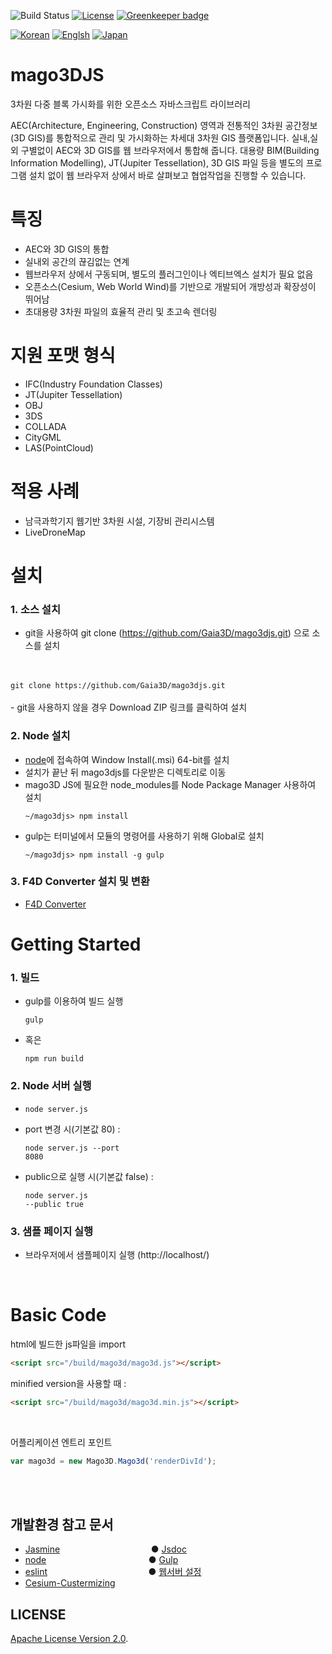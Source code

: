 ![Build Status](https://travis-ci.org/Gaia3D/mago3djs.svg?branch=master)
[![License](https://img.shields.io/badge/License-Apache%202.0-brightgreen.svg)](http://www.apache.org/licenses/LICENSE-2.0.html)
[![Greenkeeper badge](https://badges.greenkeeper.io/Gaia3D/mago3djs.svg)](https://greenkeeper.io/)

[![Korean](https://img.shields.io/badge/language-Korean-blue.svg)](#korean)
[![Englsh](https://img.shields.io/badge/language-English-orange.svg)](#english)
[![Japan](https://img.shields.io/badge/language-Japan-red.svg)](#japan) 

<a name="korean"></a>

# mago3DJS
3차원 다중 블록 가시화를 위한 오픈소스 자바스크립트 라이브러리

AEC(Architecture, Engineering, Construction) 영역과 전통적인 3차원 공간정보(3D GIS)를 통합적으로 관리 및 가시화하는 차세대 3차원 GIS 플랫폼입니다. 실내,실 외 구별없이 AEC와 3D GIS를 웹 브라우저에서 통합해 줍니다. 대용량 BIM(Building Information Modelling), JT(Jupiter Tessellation), 3D GIS 파일 등을 별도의 프로그램 설치 없이 웹 브라우저 상에서 바로 살펴보고 협업작업을 진행할 수 있습니다.

# 특징
- AEC와 3D GIS의 통합
- 실내외 공간의 끊김없는 연계
- 웹브라우저 상에서 구동되며, 별도의 플러그인이나 엑티브엑스 설치가 필요 없음
- 오픈소스(Cesium, Web World Wind)를 기반으로 개발되어 개방성과 확장성이 뛰어남
- 초대용량 3차원 파일의 효율적 관리 및 초고속 렌더링

# 지원 포맷 형식

- IFC(Industry Foundation Classes)
- JT(Jupiter Tessellation)
- OBJ
- 3DS
- COLLADA
- CityGML
- LAS(PointCloud)

# 적용 사례
- 남극과학기지 웹기반 3차원 시설, 기장비 관리시스템
- LiveDroneMap

# 설치 
### 1. 소스 설치 ###
- git을 사용하여 git clone (https://github.com/Gaia3D/mago3djs.git) 으로 소스를 설치 
<br>
<br>
<code>git clone https://github.com/Gaia3D/mago3djs.git</code>
<br>
<br>
- git을 사용하지 않을 경우 Download ZIP 링크를 클릭하여 설치

### 2. Node 설치 ###
- [node](https://nodejs.org/ko/download/)에 접속하여 Window Install(.msi) 64-bit를 설치
- 설치가 끝난 뒤 mago3djs를 다운받은 디렉토리로 이동
- mago3D JS에 필요한 node_modules를 Node Package Manager 사용하여 설치<pre><code>~/mago3djs> npm install</code></pre>
- gulp는 터미널에서 모듈의 명령어를 사용하기 위해 Global로 설치<pre><code>~/mago3djs> npm install -g gulp</code></pre>
### 3. F4D Converter 설치 및 변환 ###
- [F4D Converter](https://github.com/Gaia3D/F4DConverter) 

# Getting Started #
### 1. 빌드 ###
- gulp를 이용하여 빌드 실행 <pre><code>gulp</code></pre>
- 혹은 <pre><code>npm run build</code></pre>

### 2. Node 서버 실행 ###
- <pre><code>node server.js</code></pre>
- port 변경 시(기본값 80) :   <pre><code>node server.js --port 8080</code></pre>
- public으로 실행 시(기본값 false) : <pre><code>node server.js --public true</code></pre>

### 3. 샘플 페이지 실행 ###
- 브라우저에서 샘플페이지 실행  (http://localhost/)

<br/>

# Basic Code #

html에 빌드한 js파일을 import
```html
<script src="/build/mago3d/mago3d.js"></script>
```
minified version을 사용할 때 : 

```html
<script src="/build/mago3d/mago3d.min.js"></script>
```

<br/>

어플리케이션 엔트리 포인트
```js
var mago3d = new Mago3D.Mago3d('renderDivId');
```


<br/>
<br/>

## 개발환경 참고 문서 ##
 -  [Jasmine](https://github.com/Gaia3D/mago3djs/wiki/Test)
 &emsp;&emsp;&emsp;&emsp;&emsp;&nbsp;&emsp;&emsp;&emsp;&emsp;&nbsp;&nbsp; ● [Jsdoc](https://github.com/Gaia3D/mago3djs/wiki/Documentation)
 - [node](https://nodejs.org/ko/download/) &emsp;&emsp;&emsp;&emsp;&emsp;&emsp;&emsp;&emsp;&emsp;&emsp;&nbsp;&nbsp;&nbsp;&nbsp; ● [Gulp](https://github.com/Gaia3D/mago3djs/wiki/Build)
 - [eslint](https://github.com/Gaia3D/mago3djs/wiki/%EC%A0%95%EC%A0%81%EA%B2%80%EC%82%AC) &nbsp;&emsp;&emsp;&emsp;&emsp;&nbsp;&nbsp;&nbsp;&emsp;&emsp;&emsp;&emsp;&nbsp;&nbsp;&emsp;&nbsp; ● [웹서버 설정](https://github.com/Gaia3D/mago3djs/wiki/%EC%9B%B9%EC%84%9C%EB%B2%84-%EC%84%A4%EC%A0%95) 
 - [Cesium-Custermizing](https://github.com/Gaia3D/mago3djs/wiki/Cesium-Custermizing)

## LICENSE ##
[Apache License Version 2.0](http://www.apache.org/licenses/LICENSE-2.0.html).